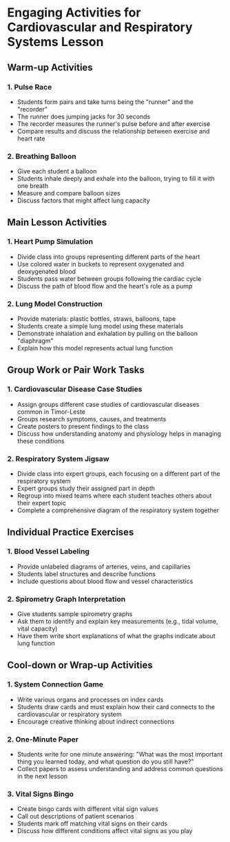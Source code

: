 # Engaging Activities for Cardiovascular and Respiratory Systems Lesson

## Warm-up Activities

### 1. Pulse Race
- Students form pairs and take turns being the "runner" and the "recorder"
- The runner does jumping jacks for 30 seconds
- The recorder measures the runner's pulse before and after exercise
- Compare results and discuss the relationship between exercise and heart rate

### 2. Breathing Balloon
- Give each student a balloon
- Students inhale deeply and exhale into the balloon, trying to fill it with one breath
- Measure and compare balloon sizes
- Discuss factors that might affect lung capacity

## Main Lesson Activities

### 1. Heart Pump Simulation
- Divide class into groups representing different parts of the heart
- Use colored water in buckets to represent oxygenated and deoxygenated blood
- Students pass water between groups following the cardiac cycle
- Discuss the path of blood flow and the heart's role as a pump

### 2. Lung Model Construction
- Provide materials: plastic bottles, straws, balloons, tape
- Students create a simple lung model using these materials
- Demonstrate inhalation and exhalation by pulling on the balloon "diaphragm"
- Explain how this model represents actual lung function

## Group Work or Pair Work Tasks

### 1. Cardiovascular Disease Case Studies
- Assign groups different case studies of cardiovascular diseases common in Timor-Leste
- Groups research symptoms, causes, and treatments
- Create posters to present findings to the class
- Discuss how understanding anatomy and physiology helps in managing these conditions

### 2. Respiratory System Jigsaw
- Divide class into expert groups, each focusing on a different part of the respiratory system
- Expert groups study their assigned part in depth
- Regroup into mixed teams where each student teaches others about their expert topic
- Complete a comprehensive diagram of the respiratory system together

## Individual Practice Exercises

### 1. Blood Vessel Labeling
- Provide unlabeled diagrams of arteries, veins, and capillaries
- Students label structures and describe functions
- Include questions about blood flow and vessel characteristics

### 2. Spirometry Graph Interpretation
- Give students sample spirometry graphs
- Ask them to identify and explain key measurements (e.g., tidal volume, vital capacity)
- Have them write short explanations of what the graphs indicate about lung function

## Cool-down or Wrap-up Activities

### 1. System Connection Game
- Write various organs and processes on index cards
- Students draw cards and must explain how their card connects to the cardiovascular or respiratory system
- Encourage creative thinking about indirect connections

### 2. One-Minute Paper
- Students write for one minute answering: "What was the most important thing you learned today, and what question do you still have?"
- Collect papers to assess understanding and address common questions in the next lesson

### 3. Vital Signs Bingo
- Create bingo cards with different vital sign values
- Call out descriptions of patient scenarios
- Students mark off matching vital signs on their cards
- Discuss how different conditions affect vital signs as you play